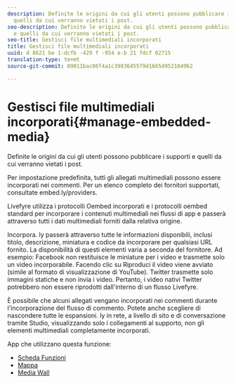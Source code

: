 ```yaml
---
description: Definite le origini da cui gli utenti possono pubblicare i supporti e
  quelli da cui verranno vietati i post.
seo-description: Definite le origini da cui gli utenti possono pubblicare i supporti
  e quelli da cui verranno vietati i post.
seo-title: Gestisci file multimediali incorporati
title: Gestisci file multimediali incorporati
uuid: d 8621 be 1-dcfb -429 f -954 e-b 21 fdcf 02715
translation-type: tm+mt
source-git-commit: 09011bac06f4a1c39836455f9d16654952184962

---
```



# Gestisci file multimediali incorporati{#manage-embedded-media}

Definite le origini da cui gli utenti possono pubblicare i supporti e quelli da cui verranno vietati i post.

Per impostazione predefinita, tutti gli allegati multimediali possono essere incorporati nei commenti. Per un elenco completo dei fornitori supportati, consultate embed.ly/providers.

Livefyre utilizza i protocolli Oembed incorporati e i protocolli oembed standard per incorporare i contenuti multimediali nei flussi di app e passerà attraverso tutti i dati multimediali forniti dalla relativa origine.

Incorpora. ly passerà attraverso tutte le informazioni disponibili, inclusi titolo, descrizione, miniatura e codice da incorporare per qualsiasi URL fornito. La disponibilità di questi elementi varia a seconda del fornitore. Ad esempio: Facebook non restituisce le miniature per i video e trasmette solo un video incorporabile. Facendo clic su Riproduci il video viene avviato (simile al formato di visualizzazione di YouTube). Twitter trasmette solo immagini statiche e non invia i video. Pertanto, i video nativi Twitter potrebbero non essere riprodotti dall'interno di un flusso Livefyre.

È possibile che alcuni allegati vengano incorporati nei commenti durante l'incorporazione del flusso di commento. Potete anche scegliere di nascondere tutte le espansioni. ly in rete, a livello di sito e di conversazione tramite Studio, visualizzando solo i collegamenti al supporto, non gli elementi multimediali completamente incorporati.

App che utilizzano questa funzione:

* [Scheda Funzioni](/help/using/c-about-apps/c-feature-card-app/c-feature-card-app.md#c_feature_card_app)
* [Mappa](/help/using/c-about-apps/c-map-app/c-map-app.md#c_map_app)
* [Media Wall](/help/using/c-about-apps/c-media-wall-app/c-media-wall-app.md#c_media_wall_app)

